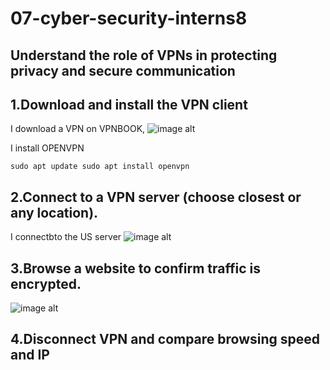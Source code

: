 # 07-cyber-security-interns8
Understand the role of VPNs in protecting privacy and secure communication
--
1.Download and install the VPN client
--
I download a VPN on VPNBOOK, 
![image alt]()

I install OPENVPN

`sudo apt update
sudo apt install openvpn`

2.Connect to a VPN server (choose closest or any location).
--

I connectbto the US server
![image alt]()

3.Browse a website to confirm traffic is encrypted.
--
![image alt]()

4.Disconnect VPN and compare browsing speed and IP
--
